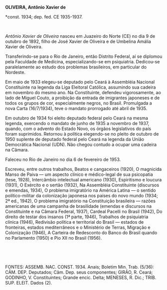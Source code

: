 **OLIVEIRA, Antônio Xavier de**

\*const. 1934; dep. fed. CE 1935-1937.

 

*Antônio Xavier de Oliveira* nasceu em Juazeiro do Norte (CE) no dia 9
de outubro de 1892, filho de José Xavier de Oliveira e de Umbelina
Amália Xavier de Oliveira.

Transferindo-se para o Rio de Janeiro, então Distrito Federal, aí se
diplomou pela Faculdade de Medicina, especializando-se em psiquiatria.
Dedicou-se paralelamente ao estudo dos problemas brasileiros, em
particular do Nordeste.

Em maio de 1933 elegeu-se deputado pelo Ceará à Assembléia Nacional
Constituinte na legenda da Liga Eleitoral Católica, assumindo sua
cadeira em novembro do mesmo ano. Na Constituinte, defendeu
vigorosamente, ao lado de Miguel Couto, a proibição da entrada de
imigrantes japoneses e de todos os grupos de cor, especialmente negros,
no Brasil. Promulgada a nova Carta (16/7/1934), teve o mandato
prorrogado até abril de 1935.

Em outubro de 1934 foi eleito deputado federal pelo Ceará na mesma
legenda, exercendo o mandato de junho de 1935 a novembro de 1937,
quando, com o advento do Estado Novo, os órgãos legislativos do país
foram suprimidos. Retornou à política elegendo-se no pleito de outubro
de 1950 suplente de deputado federal pelo Ceará na legenda da União
Democrática Nacional (UDN). Não chegou contudo a ocupar uma cadeira na
Câmara.

Faleceu no Rio de Janeiro no dia 6 de fevereiro de 1953.

Escreveu, entre outros trabalhos, Beatos e cangaceiros (1920), O
magnicida Manso de Paiva — um aspecto clínico e médico-legal de sua
psicopatia (tese, 1928), Intercâmbio intelectual americano (1930),
Espiritismo e loucura (1931), O Exército e o sertão (1932), Na
Assembléia Constituinte (discursos e emendas, 1934), O problema
imigratório na América Latina — o sentido político-militar da
colonização japonesa nos países do novo mundo (1934; 2ª ed., 1942), O
problema imigratório na Constituição brasileira — razões americanas de
uma campanha de brasilidade (emendas e discursos na Constituinte e na
Câmara Federal, 1937), Cardeal Pacelli no Brasil (1942), Do direito de
testar dos insanos (1ª parte, 1946), Trabalhos de psiquiatria clínica
(1946), Redivisão política e territorial do Brasil — estados de
fronteiras, estados mediterrâneos e o Ministério de Terras, Migração e
Colonização (1946), A Carteira de Redesconto do Banco do Brasil quando
no Parlamento (1950) e Pio XII no Brasil (1956).

 

 

FONTES: ASSEMB. NAC. CONST. 1934. Anais; Boletim Min. Trab. (5/36): CÂM.
DEP. Deputados; Câm. Dep. seus componentes; GIRÃO, R. Ceará; GODINHO, V.
Constituintes; Grande encic. Delta; MENESES, R. Dic.; TRIB. SUP. ELEIT.
Dados (2).

 
